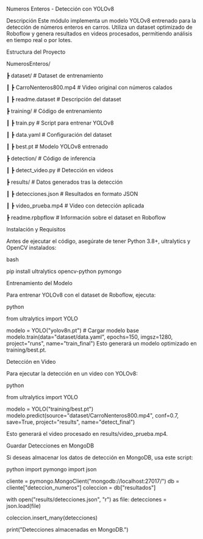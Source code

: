 Numeros Enteros - Detección con YOLOv8

Descripción Este módulo implementa un modelo YOLOv8 entrenado para la detección de números enteros en carros. Utiliza un dataset optimizado de Roboflow y genera resultados en videos procesados, permitiendo análisis en tiempo real o por lotes.

Estructura del Proyecto

NumerosEnteros/

┣ dataset/ # Dataset de entrenamiento

┃ ┣ CarroNenteros800.mp4 # Video original con números calados

┃ ┣ readme.dataset # Descripción del dataset

┣ training/ # Código de entrenamiento

┃ ┣ train.py # Script para entrenar YOLOv8

┃ ┣ data.yaml # Configuración del dataset

┃ ┣ best.pt # Modelo YOLOv8 entrenado

┣ detection/ # Código de inferencia

┃ ┣ detect_video.py # Detección en videos

┣ results/ # Datos generados tras la detección

┃ ┣ detecciones.json # Resultados en formato JSON

┃ ┣ video_prueba.mp4 # Video con detección aplicada

┣ readme.rpbpflow # Información sobre el dataset en Roboflow

Instalación y Requisitos

Antes de ejecutar el código, asegúrate de tener Python 3.8+, ultralytics y OpenCV instalados:

bash

pip install ultralytics opencv-python pymongo

Entrenamiento del Modelo

Para entrenar YOLOv8 con el dataset de Roboflow, ejecuta:

python

from ultralytics import YOLO

modelo = YOLO("yolov8n.pt") # Cargar modelo base
modelo.train(data="dataset/data.yaml", epochs=150, imgsz=1280, project="runs", name="train_final")
Esto generará un modelo optimizado en training/best.pt.

Detección en Video

Para ejecutar la detección en un video con YOLOv8:

python

from ultralytics import YOLO

modelo = YOLO("training/best.pt")
modelo.predict(source="dataset/CarroNenteros800.mp4", conf=0.7, save=True, project="results", name="detect_final")

Esto generará el video procesado en results/video_prueba.mp4.

Guardar Detecciones en MongoDB

Si deseas almacenar los datos de detección en MongoDB, usa este script:

python
import pymongo
import json

cliente = pymongo.MongoClient("mongodb://localhost:27017/")
db = cliente["deteccion_numeros"]
coleccion = db["resultados"]

with open("results/detecciones.json", "r") as file:
detecciones = json.load(file)

coleccion.insert_many(detecciones)

print("Detecciones almacenadas en MongoDB.")
